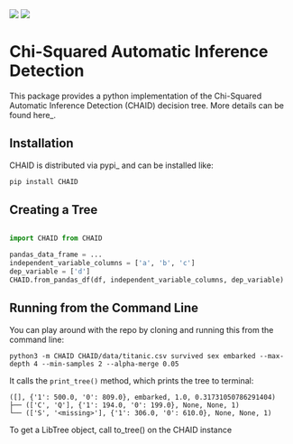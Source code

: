 <img src="https://img.shields.io/pypi/pyversions/pytest.svg">
<img src="https://circleci.com/gh/Rambatino/CHAID.png?style=shield&circle-token=031aab51ad1dea4a698d02f02288887f06c1a9ef">


Chi-Squared Automatic Inference Detection
=========================================

This package provides a python implementation of the Chi-Squared Automatic Inference Detection (CHAID) decision tree. More details can be found here_.


Installation
------------

CHAID is distributed via pypi_ and can be installed like:

``` bash
pip install CHAID
```

Creating a Tree
---------------

``` python

import CHAID from CHAID

pandas_data_frame = ...
independent_variable_columns = ['a', 'b', 'c']
dep_variable = ['d']
CHAID.from_pandas_df(df, independent_variable_columns, dep_variable)
```
Running from the Command Line
-----------------------------

You can play around with the repo by cloning and running this from the command line:

```
python3 -m CHAID CHAID/data/titanic.csv survived sex embarked --max-depth 4 --min-samples 2 --alpha-merge 0.05
```

It calls the `print_tree()` method, which prints the tree to terminal:

```
([], {'1': 500.0, '0': 809.0}, embarked, 1.0, 0.31731050786291404)
├── (['C', 'Q'], {'1': 194.0, '0': 199.0}, None, None, 1)
└── (['S', '<missing>'], {'1': 306.0, '0': 610.0}, None, None, 1)
```
To get a LibTree object, call to_tree() on the CHAID instance
